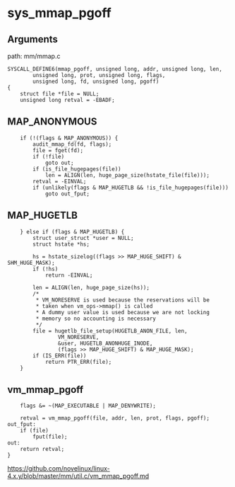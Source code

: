 sys_mmap_pgoff
========================================

Arguments
----------------------------------------

path: mm/mmap.c
```
SYSCALL_DEFINE6(mmap_pgoff, unsigned long, addr, unsigned long, len,
        unsigned long, prot, unsigned long, flags,
        unsigned long, fd, unsigned long, pgoff)
{
    struct file *file = NULL;
    unsigned long retval = -EBADF;
```

MAP_ANONYMOUS
----------------------------------------

```
    if (!(flags & MAP_ANONYMOUS)) {
        audit_mmap_fd(fd, flags);
        file = fget(fd);
        if (!file)
            goto out;
        if (is_file_hugepages(file))
            len = ALIGN(len, huge_page_size(hstate_file(file)));
        retval = -EINVAL;
        if (unlikely(flags & MAP_HUGETLB && !is_file_hugepages(file)))
            goto out_fput;
```

MAP_HUGETLB
----------------------------------------

```
    } else if (flags & MAP_HUGETLB) {
        struct user_struct *user = NULL;
        struct hstate *hs;

        hs = hstate_sizelog((flags >> MAP_HUGE_SHIFT) & SHM_HUGE_MASK);
        if (!hs)
            return -EINVAL;

        len = ALIGN(len, huge_page_size(hs));
        /*
         * VM_NORESERVE is used because the reservations will be
         * taken when vm_ops->mmap() is called
         * A dummy user value is used because we are not locking
         * memory so no accounting is necessary
         */
        file = hugetlb_file_setup(HUGETLB_ANON_FILE, len,
                VM_NORESERVE,
                &user, HUGETLB_ANONHUGE_INODE,
                (flags >> MAP_HUGE_SHIFT) & MAP_HUGE_MASK);
        if (IS_ERR(file))
            return PTR_ERR(file);
    }
```

vm_mmap_pgoff
----------------------------------------

```
    flags &= ~(MAP_EXECUTABLE | MAP_DENYWRITE);

    retval = vm_mmap_pgoff(file, addr, len, prot, flags, pgoff);
out_fput:
    if (file)
        fput(file);
out:
    return retval;
}
```

https://github.com/novelinux/linux-4.x.y/blob/master/mm/util.c/vm_mmap_pgoff.md
